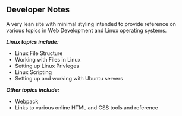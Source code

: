 ## Developer Notes

A very lean site with minimal styling intended to provide reference on various topics in Web Development and Linux operating systems.

**_Linux topics include:_**
* Linux File Structure
* Working with Files in Linux
* Setting up Linux Privleges
* Linux Scripting
* Setting up and working with Ubuntu servers

**_Other topics include:_**
* Webpack
* Links to various online HTML and CSS tools and reference
